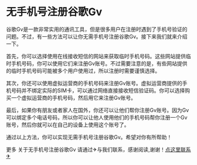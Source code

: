 # 无手机号注册谷歌Gv

谷歌Gv是一款非常实用的通讯工具，但是很多用户在注册时遇到了手机号验证的问题。不过，有一些方法可以让你无需手机号注册谷歌Gv。接下来我们就来介绍一下。

首先，你可以选择使用在线接收短信的网站来获取临时手机号码。这些网站提供临时手机号码，你可以使用它们来注册Gv账号。不过需要注意的是，有些网站提供的临时手机号码可能被多个用户使用过，所以注册时需要谨慎选择。

其次，你还可以使用虚拟运营商的手机号码来注册Gv账号。虚拟运营商提供的手机号码并不绑定实际的SIM卡，可以通过网络直接接收短信验证码。你可以选择购买一个虚拟运营商的手机号码，然后用它来注册Gv账号。

最后，如果你有朋友或者家人在国外，你还可以让他们帮你注册Gv账号。因为Gv可以绑定多个电话号码，所以你可以让他人使用他们的手机号码帮你注册一个Gv账号，然后你就可以在自己的设备上使用这个账号了。

通过以上方法，你可以实现无需手机号注册谷歌Gv。希望对你有所帮助！

更多 关于无手机号注册谷歌Gv 请通过✈与我们联系，感谢阅读,谢谢！[点这里联系✈](https://b.k02.cc)